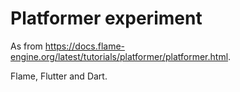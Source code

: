 # Platformer experiment

As from <https://docs.flame-engine.org/latest/tutorials/platformer/platformer.html>.

Flame, Flutter and Dart.
